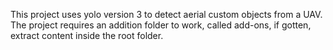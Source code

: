 This project uses yolo version 3 to detect aerial custom objects from a UAV.
The project requires an addition folder to work, called add-ons, if gotten, extract content inside the root folder.

